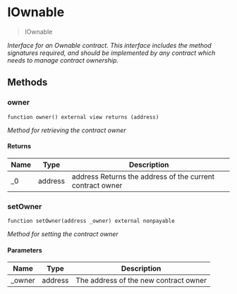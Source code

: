 # IOwnable



> IOwnable



*Interface for an Ownable contract. This interface includes the method signatures required, and should be implemented by any contract which needs to manage contract ownership.*

## Methods

### owner

```solidity
function owner() external view returns (address)
```



*Method for retrieving the contract owner*


#### Returns

| Name | Type | Description |
|---|---|---|
| _0 | address | address Returns the address of the current contract owner |

### setOwner

```solidity
function setOwner(address _owner) external nonpayable
```



*Method for setting the contract owner*

#### Parameters

| Name | Type | Description |
|---|---|---|
| _owner | address | The address of the new contract owner |




